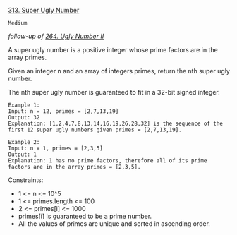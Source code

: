 [313. Super Ugly Number](https://leetcode.com/problems/super-ugly-number/)

`Medium`

*follow-up of [264. Ugly Number II](../264.%20Ugly%20Number%20II/)*

A super ugly number is a positive integer whose prime factors are in the array primes.

Given an integer n and an array of integers primes, return the nth super ugly number.

The nth super ugly number is guaranteed to fit in a 32-bit signed integer.

```
Example 1:
Input: n = 12, primes = [2,7,13,19]
Output: 32
Explanation: [1,2,4,7,8,13,14,16,19,26,28,32] is the sequence of the first 12 super ugly numbers given primes = [2,7,13,19].

Example 2:
Input: n = 1, primes = [2,3,5]
Output: 1
Explanation: 1 has no prime factors, therefore all of its prime factors are in the array primes = [2,3,5].
```

Constraints:

- 1 <= n <= 10^5
- 1 <= primes.length <= 100
- 2 <= primes[i] <= 1000
- primes[i] is guaranteed to be a prime number.
- All the values of primes are unique and sorted in ascending order.